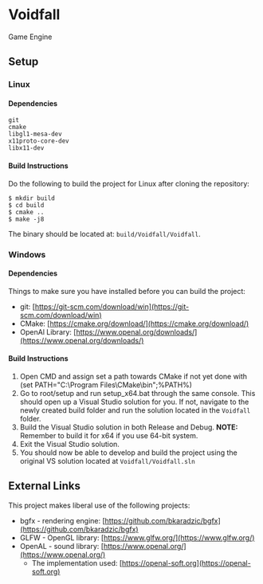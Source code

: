 # Voidfall
Game Engine

## Setup

### Linux

#### Dependencies
```
git
cmake
libgl1-mesa-dev
x11proto-core-dev
libx11-dev
```

#### Build Instructions
Do the following to build the project for Linux after cloning the repository:
```
$ mkdir build
$ cd build
$ cmake ..
$ make -j8
```

The binary should be located at: `build/Voidfall/Voidfall`.

### Windows

#### Dependencies
Things to make sure you have installed before you can build the project:
* git: [https://git-scm.com/download/win](https://git-scm.com/download/win)
* CMake: [https://cmake.org/download/](https://cmake.org/download/)
* OpenAl Library: [https://www.openal.org/downloads/](https://www.openal.org/downloads/)

#### Build Instructions
1. Open CMD and assign set a path towards CMake if not yet done with (set PATH="C:\Program Files\CMake\bin";%PATH%)
2. Go to root/setup and run setup_x64.bat through the same console. This should open up a Visual Studio solution for you. If not, navigate to the newly created build folder and run the solution located in the `Voidfall` folder.
3. Build the Visual Studio solution in both Release and Debug. **NOTE:** Remember to build it for x64 if you use 64-bit system.
4. Exit the Visual Studio solution.
5. You should now be able to develop and build the project using the original VS solution located at `Voidfall/Voidfall.sln`

## External Links
This project makes liberal use of the following projects:
* bgfx - rendering engine: [https://github.com/bkaradzic/bgfx](https://github.com/bkaradzic/bgfx)
* GLFW - OpenGL library: [https://www.glfw.org/](https://www.glfw.org/)
* OpenAL - sound library: [https://www.openal.org/](https://www.openal.org/)
	- The implementation used: [https://openal-soft.org](https://openal-soft.org)
